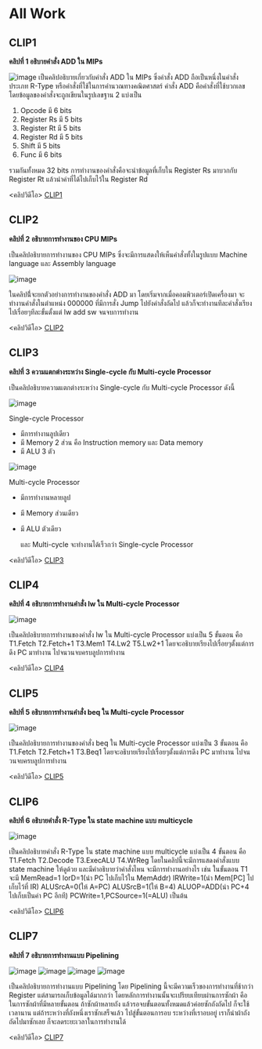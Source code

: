 # All Work
## CLIP1
**คลิปที่ 1 อธิบายคำสั่ง ADD ใน MIPs**


![image](CLIP1.jpg)
  เป็นคลิปอธิบายเกี่ยวกับคำสั่ง ADD ใน MIPs ซึ่งคำสั่ง ADD ถือเป็นหนึ่งในคำสั่งประเภท R-Type หรือคำสั่งที่ใช้ในการคำนวณทางคณิตศาสตร์
คำสั่ง ADD คือคำสั่งที่ใช้บวกเลข โดยข้อมูลของคำสั่งจะถูกเขียนในรูปเลขฐาน 2 แบ่งเป็น


1. Opcode มี 6 bits
2. Register Rs มี 5 bits
3. Register Rt มี 5 bits
4. Register Rd มี 5 bits
5. Shift มี 5 bits
6. Func มี 6 bits


  รวมกันทั้งหมด 32 bits การทำงานของคำสั่งคือจะนำข้อมูลที่เก็บใน Register Rs มาบวกกับ Register Rt แล้วนำค่าที่ได้ไปเก็บไว้ใน Register Rd
  
  
<คลิปวิดีโอ> [CLIP1](https://youtu.be/5Rgjj3vCG_s)



## CLIP2
**คลิปที่ 2 อธิบายการทำงานของ CPU MIPs**


  เป็นคลิปอธิบายการทำงานของ CPU MIPs ซึ่งจะมีการแสดงให้เห็นคำสั่งทั้งในรูปแบบ Machine language และ Assembly language
 
 
![image](CLIP2-1.jpg)
 
 
  ในคลิปนี่้จะยกตัวอย่างการทำงานของคำสั่ง ADD มา โดยเริ่มจากเมื่อคอมพิวเตอร์เปิดเครื่องมา จะทำงานคำสั่งในตำแหน่ง 000000 ที่มีการสั่ง Jump ไปยังคำสั่งถัดไป
แล้วก็จะทำงานทีละคำสั่งเรียงไปเรื่อยๆทีละขั้นตั้งแต่ lw add sw จนจบการทำงาน
 

<คลิปวิดีโอ> [CLIP2](https://youtu.be/uHqFkaDj0BA)


## CLIP3
**คลิปที่ 3 ความแตกต่างระหว่าง Single-cycle กับ Multi-cycle Processor**

 
  เป็นคลิปอธิบายความแตกต่างระหว่าง Single-cycle กับ Multi-cycle Processor ดังนี้


![image](CLIP3-1.jpg)


  Single-cycle Processor
* มีการทำงานลูปเดียว
* มี Memory 2 ส่วน คือ Instruction memory และ Data memory
* มี ALU 3 ตัว


![image](CLIP3-2.jpg)


  Multi-cycle Processor
* มีการทำงานหลายลูป
* มี Memory ส่วนเดียว
* มี ALU ตัวเดียว


  และ Multi-cycle จะทำงานได้เร็วกว่า Single-cycle Processor


<คลิปวิดีโอ> [CLIP3](https://youtu.be/EC8kAC64zO4)


## CLIP4
**คลิปที่ 4 อธิบายการทำงานคำสั่ง lw ใน Multi-cycle Processor**


![image](CLIP4-1.jpg)


  เป็นคลิปอธิบายการทำงานของคำสั่ง lw ใน Multi-cycle Processor แบ่งเป็น 5 ขั้นตอน คือ T1.Fetch T2.Fetch+1 T3.Mem1 T4.Lw2 T5.Lw2+1
โดยจะอธิบายเรียงไปเรื่อยๆตั้งแต่การดึง PC มาทำงาน ไปจนวนจบครบลูปการทำงาน


<คลิปวิดีโอ> [CLIP4](https://youtu.be/JZhdv7kZJxI)


## CLIP5
**คลิปที่ 5 อธิบายการทำงานคำสั่ง beq ใน Multi-cycle Processor**


![image](CLIP5-1.jpg)


  เป็นคลิปอธิบายการทำงานของคำสั่ง beq ใน Multi-cycle Processor แบ่งเป็น 3 ขั้นตอน คือ T1.Fetch T2.Fetch+1 T3.Beq1
โดยจะอธิบายเรียงไปเรื่อยๆตั้งแต่การดึง PC มาทำงาน ไปจนวนจบครบลูปการทำงาน


<คลิปวิดีโอ> [CLIP5](https://youtu.be/RLFbzrB3c8o)


## CLIP6
**คลิปที่ 6 อธิบายคำสั่ง R-Type ใน state machine แบบ multicycle**


![image](CLIP6-1.jpg)


  เป็นคลิปอธิบายคำสั่ง R-Type ใน state machine แบบ multicycle แบ่งเป็น 4 ขั้นตอน คือ T1.Fetch T2.Decode T3.ExecALU T4.WrReg
โดยในคลิปนี้จะมีการแสดงคำสั่งแบบ state machine ให้ดูด้วย และมีคำอธิบายว่าคำสั่งไหน จะมีการทำงานอย่างไร เช่น
ในขั้นตอน T1 จะมี MemRead=1 lorD=1(นำ PC ไปเก็บไว้ใน MemAddr) IRWrite=1(นำ Mem[PC] ไปเก็บไว้ที่ IR) ALUSrcA=0(ให้ A=PC) ALUSrcB=1(ให้ B=4)
ALUOP=ADD(นำ PC+4 ไปเก็บเป็นค่า PC อีกที) PCWrite=1,PCSource=1(=ALU) เป็นต้น


<คลิปวิดีโอ> [CLIP6](https://youtu.be/D7IzASGrkzw)


## CLIP7
**คลิปที่ 7 อธิบายการทำงานแบบ Pipelining**


![image](CLIP7-1.jpg)
![image](CLIP7-2.jpg)
![image](CLIP7-3.jpg)
![image](CLIP7-4.jpg)


  เป็นคลิปอธิบายการทำงานแบบ Pipelining โดย Pipelining นี้จะมีความเร็วของการทำงานที่ช้ากว่า Register แต่สามารถเก็บข้อมูลได้มากกว่า
โดยหลักการทำงานนั้นจะเปรียบเทียบผ่านการซักผ้า คือ ในการซักผ้าที่มีหลายขั้นตอน ถ้าซักผ้าหลายถัง แล้วรอจบขั้นตอนทั้งหมดแล้วค่อยซักถังถัดไป ก็จะใช้เวลานาน
แต่ถ้าระหว่างที่ถังหนึ่งเราซักเสร็จแล้ว ไปสู่ขั้นตอนการอบ ระหว่างที่เราอบอยู่ เราก็นำผ้าถังถัดไปมาซักเลย ก็จะลดระยะเวลาในการทำงานได้


<คลิปวิดีโอ> [CLIP7](https://youtu.be/TmCCdlvf6eM)


